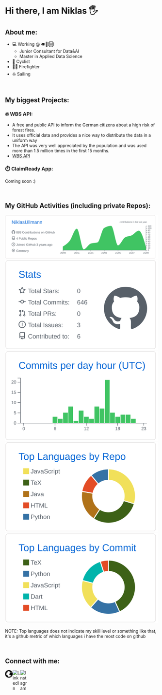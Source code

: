 # Hi there, I am Niklas :raised_hand_with_fingers_splayed:


## About me:

- :computer: Working @ :eye::bee::m:
  - Junior Consultant for Data&AI
  - Master in Applied Data Science
- :bicyclist: Cyclist 
- :man_firefighter: Firefighter 
- :sailboat: Sailing 





<br />

## My biggest Projects:

### :fire: WBS API:

- A free and public API to inform the German citizens about a high risk of forest fires.
- It uses official data and provides a nice way to distribute the data in a uniform way
- The API was very well appreciated by the population and was used more than 1.5 million times in the first 15 months.
- [WBS API](http://wbs.niklas-ullmann.de/ "WBS API")

### :stopwatch: ClaimReady App:

Coming soon :)

<br />

## My GitHub Activities (including private Repos):

[![](https://raw.githubusercontent.com/NiklasUllmann/NiklasUllmann/main/profile-summary-card-output/github/0-profile-details.svg)](https://github.com/vn7n24fzkq/github-profile-summary-cards)
<br />
[![](https://raw.githubusercontent.com/NiklasUllmann/NiklasUllmann/main/profile-summary-card-output/github/3-stats.svg)](https://github.com/vn7n24fzkq/github-profile-summary-cards)
![](https://raw.githubusercontent.com/NiklasUllmann/NiklasUllmann/main/profile-summary-card-output/github/4-productive-time.svg)
[![](https://raw.githubusercontent.com/NiklasUllmann/NiklasUllmann/main/profile-summary-card-output/github/1-repos-per-language.svg)](https://github.com/vn7n24fzkq/github-profile-summary-cards)
[![](https://raw.githubusercontent.com/NiklasUllmann/NiklasUllmann/main/profile-summary-card-output/github/2-most-commit-language.svg)](https://github.com/vn7n24fzkq/github-profile-summary-cards)
<br />


NOTE: Top languages does not indicate my skill level or something like that, it's a github metric of which languages i have the most code on github


<br />


## Connect with me:

[<img align="left" target="_blank" alt="niklas-ullmann.de" width="25px" src="https://raw.githubusercontent.com/iconic/open-iconic/master/svg/globe.svg" />][website]
[<img align="left" target="_blank" alt="LinkedIn" width="25px" src="https://cdn.jsdelivr.net/npm/simple-icons@v3/icons/linkedin.svg" />][linkedin]
[<img align="left" target="_blank" alt="Instagram" width="25px" src="https://cdn.jsdelivr.net/npm/simple-icons@v3/icons/instagram.svg" />][instagram]

<br />

[website]: https://niklas-ullmann.de/
[instagram]: https://www.instagram.com/ullmannniklas/
[linkedin]: https://www.linkedin.com/in/niklas-ullmann/
[wbsapi]: http://wbs.niklas-ullmann.de/
